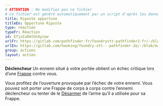 ```yaml
---
# ATTENTION : Ne modifiez pas ce fichier
# Ce fichier est généré automatiquement par un script d'après les données du module Foundry VTT officiel et de sa traduction
title: Riposte opportune
titleEn: Opportune Riposte
type: reaction
typeFr: Réaction
id: EfjoIuDmtUn4yiow
urlFr: https://gitlab.com/pathfinder-fr/foundryvtt-pathfinder2-fr/-/blob/master/data/actions/EfjoIuDmtUn4yiow.htm
urlEn: https://gitlab.com/hooking/foundry-vtt---pathfinder-2e/-/blob/master/packs/data/actions.db/opportune-riposte.json
group: actions
layout: action
---
```

**Déclencheur** Un ennemi situé à votre portée obtient un échec critique lors d’une [Frappe](/_actions/frapper.md) contre vous.

Vous profitez de l’ouverture provoquée par l’échec de votre ennemi. Vous pouvez soit porter une Frappe de corps à corps contre l’ennemi déclencheur ou tenter de le [Désarmer](/_actions/désarmer.md) de l’arme qu’il a utilisée pour sa Frappe.


